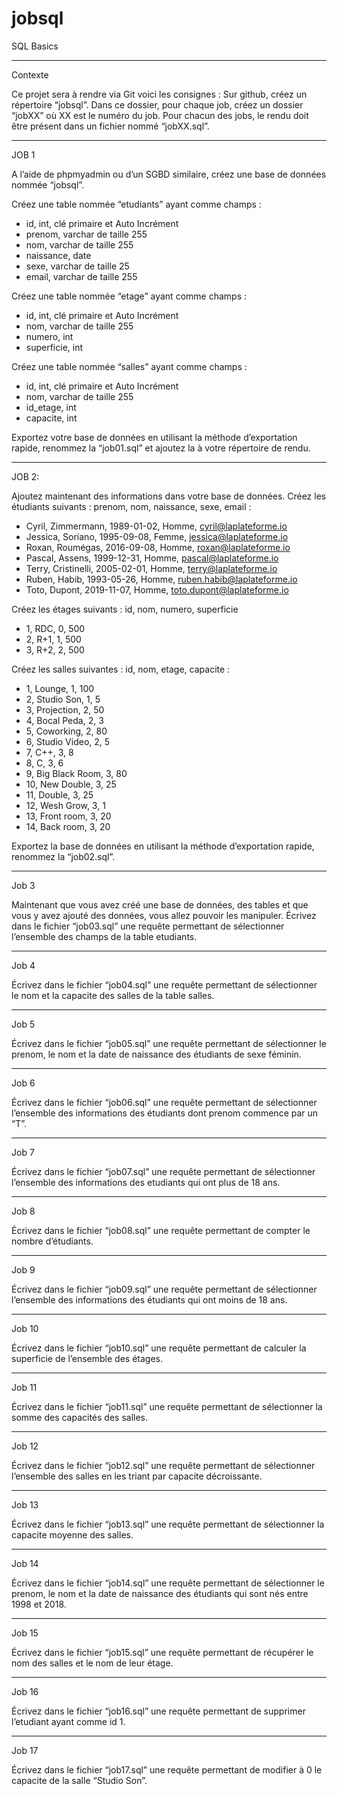 # jobsql
SQL Basics
________
Contexte

Ce projet sera à rendre via Git voici les consignes :
Sur github, créez un répertoire “jobsql”.
Dans ce dossier, pour chaque job, créez un dossier “jobXX” où XX est le numéro du job.
Pour chacun des jobs, le rendu doit être présent dans un fichier nommé “jobXX.sql”.
________
JOB 1

A l’aide de phpmyadmin ou d’un SGBD similaire, créez une base de données nommée
“jobsql”.

Créez une table nommée “etudiants” ayant comme champs :
- id, int, clé primaire et Auto Incrément
- prenom, varchar de taille 255
- nom, varchar de taille 255
- naissance, date
- sexe, varchar de taille 25
- email, varchar de taille 255

Créez une table nommée “etage” ayant comme champs :
- id, int, clé primaire et Auto Incrément
- nom, varchar de taille 255
- numero, int
- superficie, int

Créez une table nommée “salles” ayant comme champs :
- id, int, clé primaire et Auto Incrément
- nom, varchar de taille 255
- id_etage, int
- capacite, int

Exportez votre base de données en utilisant la méthode d’exportation rapide, renommez
la “job01.sql” et ajoutez la à votre répertoire de rendu.
________
JOB 2:

Ajoutez maintenant des informations dans votre base de données. Créez les étudiants
suivants :
prenom, nom, naissance, sexe, email :
- Cyril, Zimmermann, 1989-01-02, Homme, cyril@laplateforme.io
- Jessica, Soriano, 1995-09-08, Femme, jessica@laplateforme.io
- Roxan, Roumégas, 2016-09-08, Homme, roxan@laplateforme.io
- Pascal, Assens, 1999-12-31, Homme, pascal@laplateforme.io
- Terry, Cristinelli, 2005-02-01, Homme, terry@laplateforme.io
- Ruben, Habib, 1993-05-26, Homme, ruben.habib@laplateforme.io
- Toto, Dupont, 2019-11-07, Homme, toto.dupont@laplateforme.io

Créez les étages suivants :
id, nom, numero, superficie
- 1, RDC, 0, 500
- 2, R+1, 1, 500
- 3, R+2, 2, 500

Créez les salles suivantes :
id, nom, etage, capacite :
- 1, Lounge, 1, 100
- 2, Studio Son, 1, 5
- 3, Projection, 2, 50
- 4, Bocal Peda, 2, 3
- 5, Coworking, 2, 80
- 6, Studio Video, 2, 5
- 7, C++, 3, 8
- 8, C, 3, 6
- 9, Big Black Room, 3, 80
- 10, New Double, 3, 25
- 11, Double, 3, 25
- 12, Wesh Grow, 3, 1
- 13, Front room, 3, 20
- 14, Back room, 3, 20

Exportez la base de données en utilisant la méthode d’exportation rapide, renommez la
“job02.sql”.
_______
Job 3

Maintenant que vous avez créé une base de données, des tables et que vous y avez
ajouté des données, vous allez pouvoir les manipuler.
Écrivez dans le fichier “job03.sql” une requête permettant de sélectionner l’ensemble
des champs de la table etudiants.
_______
Job 4

Écrivez dans le fichier “job04.sql” une requête permettant de sélectionner le nom et la
capacite des salles de la table salles.
_______
Job 5

Écrivez dans le fichier “job05.sql” une requête permettant de sélectionner le prenom, le
nom et la date de naissance des étudiants de sexe féminin.
_______
Job 6

Écrivez dans le fichier “job06.sql” une requête permettant de sélectionner l’ensemble
des informations des étudiants dont prenom commence par un “T”.
_______
Job 7

Écrivez dans le fichier “job07.sql” une requête permettant de sélectionner l’ensemble
des informations des etudiants qui ont plus de 18 ans.
_______
Job 8

Écrivez dans le fichier “job08.sql” une requête permettant de compter le nombre
d’étudiants.
_______
Job 9

Écrivez dans le fichier “job09.sql” une requête permettant de sélectionner l’ensemble
des informations des étudiants qui ont moins de 18 ans.
_______
Job 10

Écrivez dans le fichier “job10.sql” une requête permettant de calculer la superficie de
l’ensemble des étages.
_______
Job 11

Écrivez dans le fichier “job11.sql” une requête permettant de sélectionner la somme des
capacités des salles.
_______
Job 12

Écrivez dans le fichier “job12.sql” une requête permettant de sélectionner l’ensemble
des salles en les triant par capacite décroissante.
_______
Job 13

Écrivez dans le fichier “job13.sql” une requête permettant de sélectionner la capacite
moyenne des salles.
_______
Job 14

Écrivez dans le fichier “job14.sql” une requête permettant de sélectionner le prenom, le
nom et la date de naissance des étudiants qui sont nés entre 1998 et 2018.
_______
Job 15

Écrivez dans le fichier “job15.sql” une requête permettant de récupérer le nom des
salles et le nom de leur étage.
_______
Job 16

Écrivez dans le fichier “job16.sql” une requête permettant de supprimer l’etudiant ayant
comme id 1.
_______
Job 17

Écrivez dans le fichier “job17.sql” une requête permettant de modifier à 0 le capacite de
la salle “Studio Son”.
